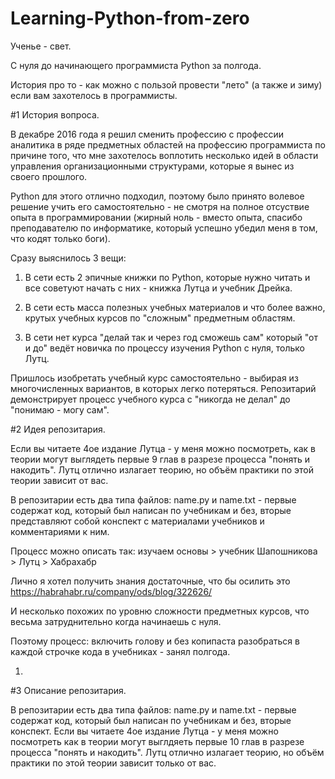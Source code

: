 # Learning-Python-from-zero
Ученье - свет.

С нуля до начинающего программиста Python за полгода.

История про то - как можно с пользой провести "лето" (а также и зиму) если вам захотелось в программисты.

#1 История вопроса.

В декабре 2016 года я решил сменить профессию с профессии аналитика в ряде предметных областей на профессию программиста по причине того, что мне захотелось воплотить несколько идей в области управления организационными структурами, которые я вынес из своего прошлого.

Python для этого отлично подходил, поэтому было принято волевое решение учить его самостоятельно - не смотря на полное отсуствие опыта в программировании (жирный ноль - вместо опыта, спасибо преподавателю по информатике, который успешно убедил меня в том, что кодят только боги).

Сразу выяснилось 3 вещи:

1. В сети есть 2 эпичные книжки по Python, которые нужно читать и все советуют начать с них - книжка Лутца и учебник Дрейка.

2. В сети есть масса полезных учебных материалов и что более важно, крутых учебных курсов по "сложным" предметным областям.

3. В сети нет курса "делай так и через год сможешь сам" который "от и до" ведёт новичка по процессу изучения Python с нуля, только Лутц.

Пришлось изобретать учебный курс самостоятельно - выбирая из многочисленных вариантов, в которых легко потеряться. Репозитарий демонстрирует процесс учебного курса с "никогда не делал" до "понимаю - могу сам".

#2 Идея репозитария.

Если вы читаете 4ое издание Лутца - у меня можно посмотреть, как в теории могут выглядеть первые 9 глав в разрезе процесса "понять и накодить". Лутц отлично излагает теорию, но объём практики по этой теории зависит от вас. 

В репозитарии есть два типа файлов: name.py и name.txt - первые содержат код, который был написан по учебникам и без, вторые представляют собой конспект с материалами учебников и комментариями к ним. 

Процесс можно описать так: изучаем основы > учебник Шапошникова > Лутц > Хабрахабр

Лично я хотел получить знания достаточные, что бы осилить это https://habrahabr.ru/company/ods/blog/322626/

И несколько похожих по уровню сложности предметных курсов, что весьма затруднительно когда начинаешь с нуля.

Поэтому процесс: включить голову и без копипаста разобраться в каждой строчке кода в учебниках - занял полгода.

1.




#3 Описание репозитария.





В репозитарии есть два типа файлов: name.py и name.txt - первые содержат код, который был написан по учебникам и без, вторые конспект. Если вы читаете 4ое издание Лутца - у меня можно посмотреть как в теории могут выглдяеть первые 10 глав в разрезе процесса "понять и накодить". Лутц отлично излагает теорию, но объём практики по этой теории зависит только от вас. 




























